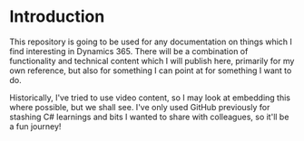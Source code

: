 # Introduction
This repository is going to be used for any documentation on things which I find interesting in Dynamics 365. There will be a combination of functionality and technical content which I will publish here, primarily for my own reference, but also for something I can point at for something I want to do.

Historically, I've tried to use video content, so I may look at embedding this where possible, but we shall see. I've only used GitHub previously for stashing C# learnings and bits I wanted to share with colleagues, so it'll be a fun journey!
